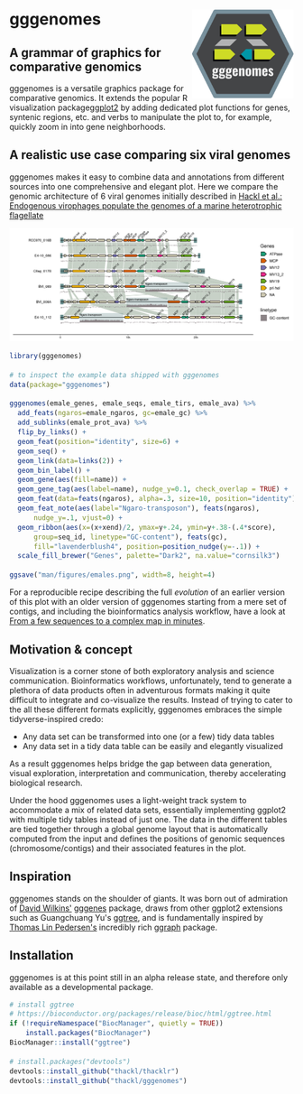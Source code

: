 # gggenomes <img src="man/figures/logo.svg" align="right" width="180" />

## A grammar of graphics for comparative genomics

gggenomes is a versatile graphics package for comparative genomics. It extends the popular R visualization package[ggplot2](https://ggplot2.tidyverse.org/) by adding dedicated plot functions for genes, syntenic regions, etc. and verbs to manipulate the plot to, for example, quickly zoom in into gene neighborhoods.

## A realistic use case comparing six viral genomes

gggenomes makes it easy to combine data and annotations from different sources into one comprehensive and elegant plot. Here we compare the genomic architecture of 6 viral genomes initially described in [Hackl et al.: Endogenous virophages populate the genomes of a marine heterotrophic flagellate](http://dx.doi.org/10.1101/2020.11.30.404863)

![](man/figures/emales.png)

```R
library(gggenomes)

# to inspect the example data shipped with gggenomes
data(package="gggenomes")

gggenomes(emale_genes, emale_seqs, emale_tirs, emale_ava) %>%
  add_feats(ngaros=emale_ngaros, gc=emale_gc) %>%
  add_sublinks(emale_prot_ava) %>%
  flip_by_links() +
  geom_feat(position="identity", size=6) +
  geom_seq() +
  geom_link(data=links(2)) +
  geom_bin_label() +
  geom_gene(aes(fill=name)) +
  geom_gene_tag(aes(label=name), nudge_y=0.1, check_overlap = TRUE) +
  geom_feat(data=feats(ngaros), alpha=.3, size=10, position="identity") +
  geom_feat_note(aes(label="Ngaro-transposon"), feats(ngaros),
      nudge_y=.1, vjust=0) +
  geom_ribbon(aes(x=(x+xend)/2, ymax=y+.24, ymin=y+.38-(.4*score),
      group=seq_id, linetype="GC-content"), feats(gc),
      fill="lavenderblush4", position=position_nudge(y=-.1)) +
  scale_fill_brewer("Genes", palette="Dark2", na.value="cornsilk3")

ggsave("man/figures/emales.png", width=8, height=4)
```

For a reproducible recipe describing the full *evolution* of an earlier version of this plot with an older version of gggenomes starting from a mere set of contigs, and including the bioinformatics analysis workflow, have a look at [From a few sequences to a complex map in
minutes](https://thackl.github.io/gggenomes/articles/emales.html).

## Motivation & concept

Visualization is a corner stone of both exploratory analysis and science
communication. Bioinformatics workflows, unfortunately, tend to generate a
plethora of data products often in adventurous formats making it quite difficult
to integrate and co-visualize the results. Instead of trying to cater to the all
these different formats explicitly, gggenomes embraces the simple
tidyverse-inspired credo:

- Any data set can be transformed into one (or a few) tidy data tables
- Any data set in a tidy data table can be easily and elegantly visualized

As a result gggenomes helps bridge the gap between data generation, visual
exploration, interpretation and communication, thereby accelerating
biological research.

Under the hood gggenomes uses a light-weight track system to accommodate a mix
of related data sets, essentially implementing ggplot2 with multiple tidy tables
instead of just one. The data in the different tables are tied together through
a global genome layout that is automatically computed from the input and defines
the positions of genomic sequences (chromosome/contigs) and their associated
features in the plot.

## Inspiration

gggenomes stands on the shoulder of giants. It was born out of admiration of
[David Wilkins'](https://wilkox.org/)
[gggenes](https://github.com/wilkox/gggenes) package, draws from other ggplot2
extensions such as Guangchuang Yu's
[ggtree](https://guangchuangyu.github.io/software/ggtree/), and is fundamentally
inspired by [Thomas Lin Pedersen's](https://www.data-imaginist.com/about)
incredibly rich [ggraph](https://github.com/thomasp85/ggraph) package.

## Installation

gggenomes is at this point still in an alpha release state, and therefore only
available as a developmental package.

```R
# install ggtree
# https://bioconductor.org/packages/release/bioc/html/ggtree.html
if (!requireNamespace("BiocManager", quietly = TRUE))
    install.packages("BiocManager")
BiocManager::install("ggtree")

# install.packages("devtools")
devtools::install_github("thackl/thacklr")
devtools::install_github("thackl/gggenomes")
```

